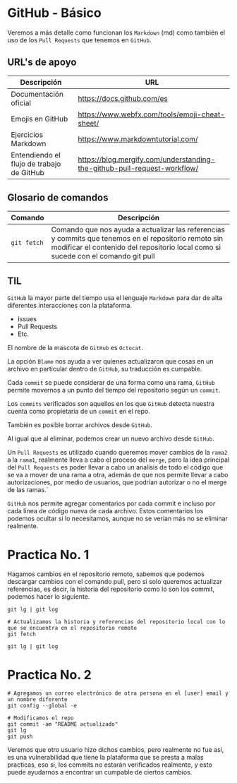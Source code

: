 # GitHub - Básico

Veremos a más detalle como funcionan los ```Markdown``` (md) como también el uso de los ```Pull Requests``` que tenemos en ```GitHub```.

## URL's de apoyo

| Descripción | URL |
| ------------- | ------------- |
| Documentación oficial | https://docs.github.com/es |
| Emojis en GitHub | https://www.webfx.com/tools/emoji-cheat-sheet/ |
| Ejercicios Markdown | https://www.markdowntutorial.com/ |
| Entendiendo el flujo de trabajo de GitHub | https://blog.mergify.com/understanding-the-github-pull-request-workflow/ |

## Glosario de comandos

| Comando | Descripción |
| ------------- | ------------- |
| ```git fetch``` | Comando que nos ayuda a actualizar las referencias y commits que tenemos en el repositorio remoto sin modificar el contenido del repositorio local como si sucede con el comando git pull |

## TIL

```GitHub``` la mayor parte del tiempo usa el lenguaje ```Markdown``` para dar de alta diferentes interacciones con la plataforma.
- Issues
- Pull Requests
- Etc.

El nombre de la mascota de ```GitHub``` es ```Octocat```.

La opción ```Blame``` nos ayuda a ver quienes actualizaron que cosas en un archivo en particular dentro de ```GitHub```, su traducción es cumpable.

Cada ```commit``` se puede considerar de una forma como una rama, ```GitHub``` permite movernos a un punto del tiempo del repositorio según un ```commit```.

Los ```commits``` verificados son aquellos en los que ```GitHub``` detecta nuestra cuenta como propietaria de un ```commit``` en el repo.

También es posible borrar archivos desde ```GitHub```.

Al igual que al eliminar, podemos crear un nuevo archivo desde ```GitHub```.

Un ```Pull Requests``` es utilizado cuando queremos mover cambios de la ```rama2``` a la ```rama1```, realmente lleva a cabo el proceso del ```merge```, pero la idea principal del ```Pull Requests``` es poder llevar a cabo un analisis de todo el código que se va a mover de una rama a otra, además de que nos permite llevar a cabo autorizaciones, por medio de usuarios, que podrían autorizar o no el merge de las ramas.`

```GitHub``` nos permite agregar comentarios por cada commit e incluso por cada línea de código nueva de cada archivo. Estos comentarios los podemos ocultar si lo necesitamos, aunque no se verían más no se eliminar realmente.

# Practica No. 1

Hagamos cambios en el repositorio remoto, sabemos que podemos descargar cambios con el comando pull, pero si solo queremos actualizar referencias, es decir, la historia del repositorio como lo son los commit, podemos hacer lo siguiente.

```
git lg | git log

# Actualizamos la historia y referencias del repositorio local con lo que se encuentra en el repositorio remoto
git fetch

git lg | git log
```

# Practica No. 2

```
# Agregamos un correo electrónico de otra persona en el [user] email y un nombre diferente
git config --global -e

# Modificamos el repo
git commit -am "README actualizado"
git lg
git push
```

Veremos que otro usuario hizo dichos cambios, pero realmente no fue así, es una vulnerabilidad que tiene la plataforma que se presta a malas practicas, eso si, los commits no estarán verificados realmente, y esto puede ayudarnos a encontrar un cumpable de ciertos cambios.